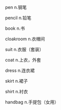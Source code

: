 pen n.钢笔

pencil n.铅笔

book n.书





cloakroom n.衣帽间

suit n.衣服（套装）

coat n.上衣，外套

dress n.连衣裙

skirt n.裙子

shirt n.衬衣

handbag n.手提包（女用）





